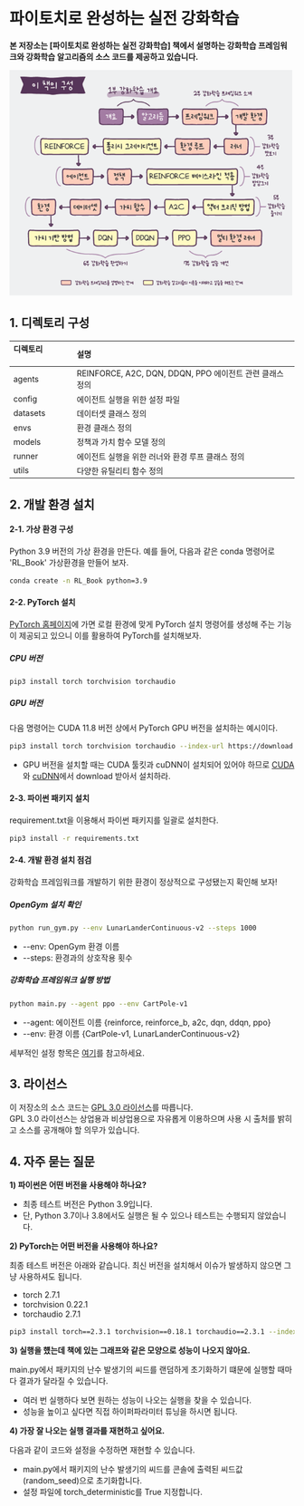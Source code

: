 # 파이토치로 완성하는 실전 강화학습
**본 저장소는 [파이토치로 완성하는 실전 강화학습] 책에서 설명하는 강화학습 프레임워크와 강화학습 알고리즘의 소스 코드를 제공하고 있습니다.**

<img src="img/chapters.png" alt="cover" width="500"/>

## 1. 디렉토리 구성
|디렉토리              |설명                        |
|:--        |:--                          |
| agents 	| REINFORCE, A2C, DQN, DDQN, PPO 에이전트 관련 클래스 정의 |
| config	| 에이전트 실행을 위한 설정 파일 |
| datasets	| 데이터셋 클래스 정의 |
| envs	    | 환경 클래스 정의 |
| models	| 정책과 가치 함수 모델 정의 |
| runner	| 에이전트 실행을 위한 러너와 환경 루프 클래스 정의 |
| utils	    | 다양한 유틸리티 함수 정의 |

##  2. 개발 환경 설치
#### 2-1. 가상 환경 구성
Python 3.9 버전의 가상 환경을 만든다. 
예를 들어, 다음과 같은 conda 명령어로 'RL_Book' 가상환경을 만들어 보자.
```bash
conda create -n RL_Book python=3.9
```

#### 2-2. PyTorch 설치
[PyTorch 홈페이지](https://pytorch.org/get-started/locally/)에 가면 
로컬 환경에 맞게 PyTorch 설치 명령어를 생성해 주는 기능이 제공되고 있으니 
이를 활용하여 PyTorch를 설치해보자.
##### CPU 버전
```bash
pip3 install torch torchvision torchaudio
```
##### GPU 버전
다음 명령어는 CUDA 11.8 버전 상에서 PyTorch GPU 버전을 설치하는 예시이다.
```bash
pip3 install torch torchvision torchaudio --index-url https://download.pytorch.org/whl/cu118
```
   * GPU 버전을 설치할 때는 CUDA 툴킷과 cuDNN이 설치되어 있어야 하므로 [CUDA](https://developer.nvidia.com/cuda-downloads)와 [cuDNN](https://developer.nvidia.com/rdp/cudnn-archive)에서 download 받아서 설치하라.

#### 2-3. 파이썬 패키지 설치
requirement.txt을 이용해서 파이썬 패키지를 일괄로 설치한다.

```bash
pip3 install -r requirements.txt
```
#### 2-4. 개발 환경 설치 점검
강화학습 프레임워크를 개발하기 위한 환경이 정상적으로 구성됐는지 확인해 보자! 

##### OpenGym 설치 확인
```bash
python run_gym.py --env LunarLanderContinuous-v2 --steps 1000
```
   * --env: OpenGym 환경 이름 
   * --steps: 환경과의 상호작용 횟수

##### 강화학습 프레임워크 실행 방법
 
```bash
python main.py --agent ppo --env CartPole-v1
```
  * --agent: 에이전트 이름 {reinforce, reinforce_b, a2c, dqn, ddqn, ppo}
  * --env: 환경 이름 {CartPole-v1, LunarLanderContinuous-v2}

세부적인 설정 항목은 [여기](config/agents/README.md)를 참고하세요.

## 3. 라이선스
이 저장소의 소스 코드는 [GPL 3.0 라이선스](LICENSE)를 따릅니다.</br>
GPL 3.0 라이선스는 상업용과 비상업용으로 자유롭게 이용하으며 사용 시 출처를 밝히고 소스를 공개해야 할 의무가 있습니다.

## 4. 자주 묻는 질문

**1) 파이썬은 어떤 버전을 사용해야 하나요?**

  * 최종 테스트 버전은 Python 3.9입니다.</br>
  * 단, Python 3.7이나 3.8에서도 실행은 될 수 있으나 테스트는 수행되지 않았습니다. 

**2) PyTorch는 어떤 버전을 사용해야 하나요?**

최종 테스트 버전은 아래와 같습니다. 최신 버전을 설치해서 이슈가 발생하지 않으면 그냥 사용하셔도 됩니다.
  * torch 2.7.1
  * torchvision 0.22.1
  * torchaudio 2.7.1
```bash
pip3 install torch==2.3.1 torchvision==0.18.1 torchaudio==2.3.1 --index-url https://download.pytorch.org/whl/cu118
```
**3) 실행을 헀는데 책에 있는 그래프와 같은 모양으로 성능이 나오지 않아요.**

main.py에서 패키지의 난수 발생기의 씨드를 랜덤하게 초기화하기 떄문에 실행할 때마다 결과가 달라질 수 있습니다.
* 여러 번 실행하다 보면 원하는 성능이 나오는 실행을 찾을 수 있습니다. 
* 성능을 높이고 싶다면 직접 하이퍼파라미터 튜닝을 하시면 됩니다. 

**4) 가장 잘 나오는 실행 결과를 재현하고 싶어요.**

다음과 같이 코드와 설정을 수정하면 재현할 수 있습니다.
* main.py에서 패키지의 난수 발생기의 씨드를 콘솔에 출력된 씨드값(random_seed)으로 초기화합니다.
* 설정 파일에 torch_deterministic를 True 지정합니다.


